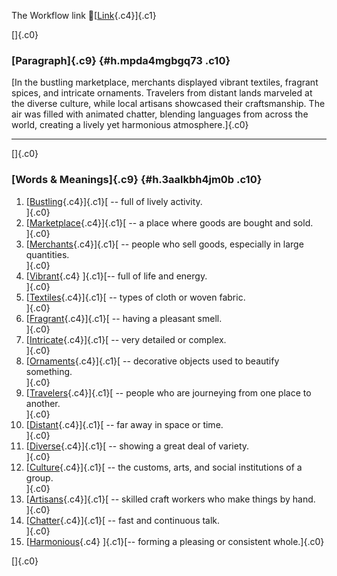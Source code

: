 The Workflow link
👏[[Link](https://www.google.com/url?q=http://www.google.com&sa=D&source=editors&ust=1757981935605735&usg=AOvVaw0eM6nXFfJn4kyA9iMOaoSm){.c4}]{.c1}

[]{.c0}

### [Paragraph]{.c9} {#h.mpda4mgbgq73 .c10}

[In the bustling marketplace, merchants displayed vibrant textiles,
fragrant spices, and intricate ornaments. Travelers from distant lands
marveled at the diverse culture, while local artisans showcased their
craftsmanship. The air was filled with animated chatter, blending
languages from across the world, creating a lively yet harmonious
atmosphere.]{.c0}

------------------------------------------------------------------------

[]{.c0}

### [Words & Meanings]{.c9} {#h.3aalkbh4jm0b .c10}

1.  [[Bustling](https://www.google.com/url?q=http://www.google.com&sa=D&source=editors&ust=1757981935607049&usg=AOvVaw3x44_ZESmjHVnmz5gu7HsN){.c4}]{.c1}[ --
    full of lively activity.\
    ]{.c0}
2.  [[Marketplace](https://www.google.com/url?q=http://www.google.com&sa=D&source=editors&ust=1757981935607370&usg=AOvVaw1wkXDM0DcDkektDTn2XAI2){.c4}]{.c1}[ --
    a place where goods are bought and sold.\
    ]{.c0}
3.  [[Merchants](https://www.google.com/url?q=http://www.google.com&sa=D&source=editors&ust=1757981935607597&usg=AOvVaw1DbvVc_lRM4WbLs0KDTgVP){.c4}]{.c1}[ --
    people who sell goods, especially in large quantities.\
    ]{.c0}
4.  [[Vibrant](https://www.google.com/url?q=http://www.google.com&sa=D&source=editors&ust=1757981935607822&usg=AOvVaw0NGFV2LbjLENA38IDkfQpB){.c4}
    ]{.c1}[-- full of life and energy.\
    ]{.c0}
5.  [[Textiles](https://www.google.com/url?q=http://www.google.com&sa=D&source=editors&ust=1757981935608113&usg=AOvVaw3hznKzJoeRvKVrlRDVsK3G){.c4}]{.c1}[ --
    types of cloth or woven fabric.\
    ]{.c0}
6.  [[Fragrant](https://www.google.com/url?q=http://www.google.com&sa=D&source=editors&ust=1757981935608367&usg=AOvVaw1KWDH2KWblzEKWmMEZ7km6){.c4}]{.c1}[ --
    having a pleasant smell.\
    ]{.c0}
7.  [[Intricate](https://www.google.com/url?q=http://www.google.com&sa=D&source=editors&ust=1757981935608619&usg=AOvVaw0m-DbGhywwuPoHmz5fPxAb){.c4}]{.c1}[ --
    very detailed or complex.\
    ]{.c0}
8.  [[Ornaments](https://www.google.com/url?q=http://www.google.com&sa=D&source=editors&ust=1757981935608884&usg=AOvVaw0d9ffHzc0W8tzN_vdUI8ah){.c4}]{.c1}[ --
    decorative objects used to beautify something.\
    ]{.c0}
9.  [[Travelers](https://www.google.com/url?q=http://www.google.com&sa=D&source=editors&ust=1757981935609138&usg=AOvVaw1AKvKfNplTm03TZqziG8JQ){.c4}]{.c1}[ --
    people who are journeying from one place to another.\
    ]{.c0}
10. [[Distant](https://www.google.com/url?q=http://www.google.com&sa=D&source=editors&ust=1757981935609484&usg=AOvVaw08GH40aBmex4LfrEHCZ3Kj){.c4}]{.c1}[ --
    far away in space or time.\
    ]{.c0}
11. [[Diverse](https://www.google.com/url?q=http://www.google.com&sa=D&source=editors&ust=1757981935609734&usg=AOvVaw1wefVQXQGnDLIh2dEf7MPE){.c4}]{.c1}[ --
    showing a great deal of variety.\
    ]{.c0}
12. [[Culture](https://www.google.com/url?q=http://www.google.com&sa=D&source=editors&ust=1757981935609967&usg=AOvVaw3i5Gcoea890CNvT4iWI3Fs){.c4}]{.c1}[ --
    the customs, arts, and social institutions of a group.\
    ]{.c0}
13. [[Artisans](https://www.google.com/url?q=http://www.google.com&sa=D&source=editors&ust=1757981935610213&usg=AOvVaw0tha3-m7IuH8HFBFjBgmlx){.c4}]{.c1}[ --
    skilled craft workers who make things by hand.\
    ]{.c0}
14. [[Chatter](https://www.google.com/url?q=http://www.google.com&sa=D&source=editors&ust=1757981935610570&usg=AOvVaw0ShGru0NREtOPEN6qhI1U7){.c4}]{.c1}[ --
    fast and continuous talk.\
    ]{.c0}
15. [[Harmonious](https://www.google.com/url?q=http://www.google.com&sa=D&source=editors&ust=1757981935610837&usg=AOvVaw0nihgDuWv_wsenpQuKebe1){.c4}
    ]{.c1}[-- forming a pleasing or consistent whole.]{.c0}

[]{.c0}

